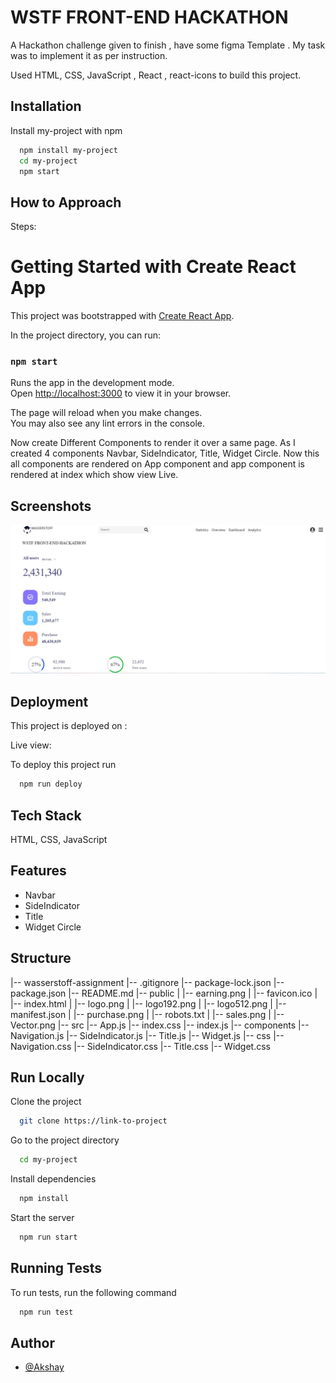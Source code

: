 # WSTF FRONT-END HACKATHON

A Hackathon challenge given to finish , have some figma Template . My task was to implement it as per instruction.

Used HTML, CSS, JavaScript , React , react-icons to build this project.

## Installation

Install my-project with npm

```bash
  npm install my-project
  cd my-project
  npm start
```

## How to Approach

Steps:

# Getting Started with Create React App

This project was bootstrapped with [Create React App](https://github.com/facebook/create-react-app).

In the project directory, you can run:

### `npm start`

Runs the app in the development mode.\
Open [http://localhost:3000](http://localhost:3000) to view it in your browser.

The page will reload when you make changes.\
You may also see any lint errors in the console.

Now create Different Components to render it over a same page. As I created 4 components Navbar, SideIndicator, Title, Widget Circle.
Now this all components are rendered on App component and app component is rendered at index which show view Live.

## Screenshots

![App Screenshot](/assignment.jpg?raw=true "Optional Title")

## Deployment

This project is deployed on :

Live view:

To deploy this project run

```bash
  npm run deploy
```

## Tech Stack

HTML, CSS, JavaScript

## Features

- Navbar
- SideIndicator
- Title
- Widget Circle

## Structure

|-- wasserstoff-assignment
|-- .gitignore
|-- package-lock.json
|-- package.json
|-- README.md
|-- public
| |-- earning.png
| |-- favicon.ico
| |-- index.html
| |-- logo.png
| |-- logo192.png
| |-- logo512.png
| |-- manifest.json
| |-- purchase.png
| |-- robots.txt
| |-- sales.png
| |-- Vector.png
|-- src
|-- App.js
|-- index.css
|-- index.js
|-- components
|-- Navigation.js
|-- SideIndicator.js
|-- Title.js
|-- Widget.js
|-- css
|-- Navigation.css
|-- SideIndicator.css
|-- Title.css
|-- Widget.css

## Run Locally

Clone the project

```bash
  git clone https://link-to-project
```

Go to the project directory

```bash
  cd my-project
```

Install dependencies

```bash
  npm install
```

Start the server

```bash
  npm run start
```

## Running Tests

To run tests, run the following command

```bash
  npm run test
```

## Author

- [@Akshay](https://www.github.com/akshay058)
